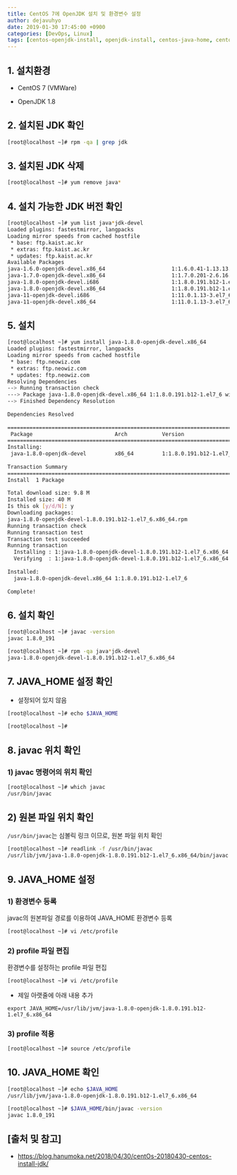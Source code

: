 ```yaml
---
title: CentOS 7에 OpenJDK 설치 및 환경변수 설정
author: dejavuhyo
date: 2019-01-30 17:45:00 +0900
categories: [DevOps, Linux]
tags: [centos-openjdk-install, openjdk-install, centos-java-home, centos-openjdk-설치, openjdk-설치, java-환경변수]
---
```


## 1. 설치환경

* CentOS 7 (VMWare)

* OpenJDK 1.8

## 2. 설치된 JDK 확인

```bash
[root@localhost ~]# rpm -qa | grep jdk
```

## 3. 설치된 JDK 삭제

```bash
[root@localhost ~]# yum remove java*
```

## 4. 설치 가능한 JDK 버전 확인

```bash
[root@localhost ~]# yum list java*jdk-devel
Loaded plugins: fastestmirror, langpacks
Loading mirror speeds from cached hostfile
 * base: ftp.kaist.ac.kr
 * extras: ftp.kaist.ac.kr
 * updates: ftp.kaist.ac.kr
Available Packages
java-1.6.0-openjdk-devel.x86_64                     1:1.6.0.41-1.13.13.1.el7_3                     base   
java-1.7.0-openjdk-devel.x86_64                     1:1.7.0.201-2.6.16.1.el7_6                     updates
java-1.8.0-openjdk-devel.i686                       1:1.8.0.191.b12-1.el7_6                        updates
java-1.8.0-openjdk-devel.x86_64                     1:1.8.0.191.b12-1.el7_6                        updates
java-11-openjdk-devel.i686                          1:11.0.1.13-3.el7_6                            updates
java-11-openjdk-devel.x86_64                        1:11.0.1.13-3.el7_6                            updates
```

## 5. 설치

```bash
[root@localhost ~]# yum install java-1.8.0-openjdk-devel.x86_64
Loaded plugins: fastestmirror, langpacks
Loading mirror speeds from cached hostfile
 * base: ftp.neowiz.com
 * extras: ftp.neowiz.com
 * updates: ftp.neowiz.com
Resolving Dependencies
--> Running transaction check
---> Package java-1.8.0-openjdk-devel.x86_64 1:1.8.0.191.b12-1.el7_6 will be installed
--> Finished Dependency Resolution
 
Dependencies Resolved
 
==========================================================================================================
 Package                          Arch           Version                            Repository       Size
==========================================================================================================
Installing:
 java-1.8.0-openjdk-devel         x86_64         1:1.8.0.191.b12-1.el7_6            updates         9.8 M
 
Transaction Summary
==========================================================================================================
Install  1 Package
 
Total download size: 9.8 M
Installed size: 40 M
Is this ok [y/d/N]: y
Downloading packages:
java-1.8.0-openjdk-devel-1.8.0.191.b12-1.el7_6.x86_64.rpm                          | 9.8 MB  00:00:03     
Running transaction check
Running transaction test
Transaction test succeeded
Running transaction
  Installing : 1:java-1.8.0-openjdk-devel-1.8.0.191.b12-1.el7_6.x86_64                                1/1 
  Verifying  : 1:java-1.8.0-openjdk-devel-1.8.0.191.b12-1.el7_6.x86_64                                1/1 
 
Installed:
  java-1.8.0-openjdk-devel.x86_64 1:1.8.0.191.b12-1.el7_6                                                 
 
Complete!
```

## 6. 설치 확인

```bash
[root@localhost ~]# javac -version
javac 1.8.0_191
```

```bash
[root@localhost ~]# rpm -qa java*jdk-devel
java-1.8.0-openjdk-devel-1.8.0.191.b12-1.el7_6.x86_64
```

## 7. JAVA_HOME 설정 확인

* 설정되어 있지 않음

```bash
[root@localhost ~]# echo $JAVA_HOME
 
[root@localhost ~]#
```

## 8. javac 위치 확인

### 1) javac 명령어의 위치 확인

```bash
[root@localhost ~]# which javac
/usr/bin/javac
```

## 2) 원본 파일 위치 확인
```/usr/bin/javac```는 심볼릭 링크 이므로, 원본 파일 위치 확인

```bash
[root@localhost ~]# readlink -f /usr/bin/javac
/usr/lib/jvm/java-1.8.0-openjdk-1.8.0.191.b12-1.el7_6.x86_64/bin/javac
```

## 9. JAVA_HOME 설정

### 1) 환경변수 등록
javac의 원본파일 경로를 이용하여 JAVA_HOME 환경변수 등록

```bash
[root@localhost ~]# vi /etc/profile
```

### 2) profile 파일 편집
환경변수를 설정하는 profile 파일 편집

```bash
[root@localhost ~]# vi /etc/profile
```

* 제일 아랫줄에 아래 내용 추가

```text
export JAVA_HOME=/usr/lib/jvm/java-1.8.0-openjdk-1.8.0.191.b12-1.el7_6.x86_64
```

### 3) profile 적용

```bash
[root@localhost ~]# source /etc/profile
```

## 10. JAVA_HOME 확인

```bash
[root@localhost ~]# echo $JAVA_HOME
/usr/lib/jvm/java-1.8.0-openjdk-1.8.0.191.b12-1.el7_6.x86_64
```

```bash
[root@localhost ~]# $JAVA_HOME/bin/javac -version
javac 1.8.0_191
```

## [출처 및 참고]
* <https://blog.hanumoka.net/2018/04/30/centOs-20180430-centos-install-jdk/>
